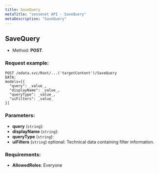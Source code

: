 ```yaml
---
title: SaveQuery
metaTitle: "sensenet API - SaveQuery"
metaDescription: "SaveQuery"
---
```


## SaveQuery
- Method: **POST**.


### Request example:

```
POST /odata.svc/Root/...('targetContent')/SaveQuery
DATA:
models=[{
  "query": _value_, 
  "displayName": _value_, 
  "queryType": _value_, 
  "uiFilters": _value_
}]
```
### Parameters:
- **query** (`string`): 
- **displayName** (`string`): 
- **queryType** (`string`): 
- **uiFilters** (`string`) optional: Technical data containing filter information.

### Requirements:
- **AllowedRoles**: Everyone

